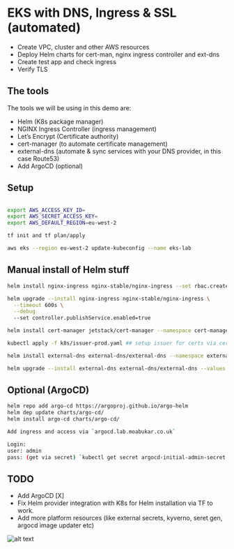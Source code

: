 # EKS with DNS, Ingress & SSL (automated)

- Create VPC, cluster and other AWS resources
- Deploy Helm charts for cert-man, nginx ingress controller and ext-dns
- Create test app and check ingress
- Verify TLS

## The tools

The tools we will be using in this demo are:

- Helm (K8s package manager)
- NGINX Ingress Controller (ingress management)
- Let’s Encrypt (Certificate authority)
- cert-manager (to automate certificate management)
- external-dns (automate & sync services with your DNS provider, in this case Route53)
- Add ArgoCD (optional)

## Setup

```bash

export AWS_ACCESS_KEY_ID=
export AWS_SECRET_ACCESS_KEY=
export AWS_DEFAULT_REGION=eu-west-2

tf init and tf plan/apply

aws eks --region eu-west-2 update-kubeconfig --name eks-lab

```

## Manual install of Helm stuff

```bash
helm install nginx-ingress nginx-stable/nginx-ingress --set rbac.create=true

helm upgrade --install nginx-ingress nginx-stable/nginx-ingress \
  --timeout 600s \
  --debug
  --set controller.publishService.enabled=true

helm install cert-manager jetstack/cert-manager --namespace cert-manager --version v1.15.1 --create-namespace --set installCRDs=true

kubectl apply -f k8s/issuer-prod.yaml ## setup issuer for certs via cert-manager

helm install external-dns external-dns/external-dns --namespace external-dns --create-namespace --values helm_values/values-external-dns.yaml

helm upgrade --install external-dns external-dns/external-dns --values helm_values/values-external-dns.yaml
```

## Optional (ArgoCD)

```bash
helm repo add argo-cd https://argoproj.github.io/argo-helm
helm dep update charts/argo-cd/
helm install argo-cd charts/argo-cd/

Add ingress and access via `argocd.lab.moabukar.co.uk`

Login:
user: admin
pass: (get via secret) `kubectl get secret argocd-initial-admin-secret -o jsonpath='{.data.password}' | base64 -d`
```

## TODO


- Add ArgoCD [X]
- Fix Helm provider integration with K8s for Helm installation via TF to work.
- Add more platform resources (like external secrets, kyverno, seret gen, argocd image updater etc)

![alt text](./ingresss)
